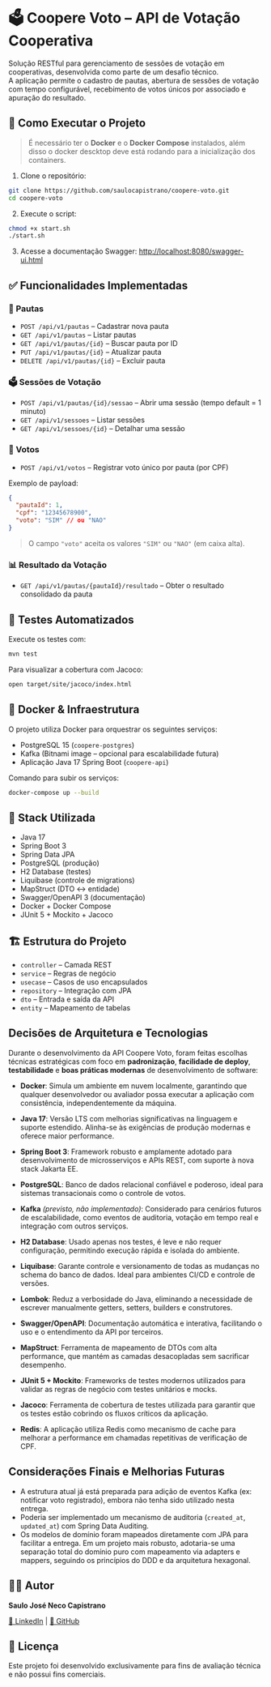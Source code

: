 # 🗳️ Coopere Voto – API de Votação Cooperativa

Solução RESTful para gerenciamento de sessões de votação em cooperativas, desenvolvida como parte de um desafio técnico.  
A aplicação permite o cadastro de pautas, abertura de sessões de votação com tempo configurável, recebimento de votos únicos por associado e apuração do resultado.


## 🚀 Como Executar o Projeto

> É necessário ter o **Docker** e o **Docker Compose** instalados, além disso o docker descktop deve está rodando para a inicialização dos containers.

1. Clone o repositório:

```bash
git clone https://github.com/saulocapistrano/coopere-voto.git
cd coopere-voto
````

2. Execute o script:

```bash
chmod +x start.sh
./start.sh
```

3. Acesse a documentação Swagger:
   [http://localhost:8080/swagger-ui.html](http://localhost:8080/swagger-ui.html)



## ✅ Funcionalidades Implementadas

### 📌 Pautas

* `POST /api/v1/pautas` – Cadastrar nova pauta
* `GET /api/v1/pautas` – Listar pautas
* `GET /api/v1/pautas/{id}` – Buscar pauta por ID
* `PUT /api/v1/pautas/{id}` – Atualizar pauta
* `DELETE /api/v1/pautas/{id}` – Excluir pauta

### 🗳️ Sessões de Votação

* `POST /api/v1/pautas/{id}/sessao` – Abrir uma sessão (tempo default = 1 minuto)
* `GET /api/v1/sessoes` – Listar sessões
* `GET /api/v1/sessoes/{id}` – Detalhar uma sessão

### 🧾 Votos

* `POST /api/v1/votos` – Registrar voto único por pauta (por CPF)

Exemplo de payload:

```json
{
  "pautaId": 1,
  "cpf": "12345678900",
  "voto": "SIM" // ou "NAO"
}
```

> O campo `"voto"` aceita os valores `"SIM"` ou `"NAO"` (em caixa alta).

### 📊 Resultado da Votação

* `GET /api/v1/pautas/{pautaId}/resultado` – Obter o resultado consolidado da pauta



## 🧪 Testes Automatizados

Execute os testes com:

```bash
mvn test
```

Para visualizar a cobertura com Jacoco:

```bash
open target/site/jacoco/index.html
```


## 🐳 Docker & Infraestrutura

O projeto utiliza Docker para orquestrar os seguintes serviços:

* PostgreSQL 15 (`coopere-postgres`)
* Kafka (Bitnami image – opcional para escalabilidade futura)
* Aplicação Java 17 Spring Boot (`coopere-api`)

Comando para subir os serviços:

```bash
docker-compose up --build
```


## 🧱 Stack Utilizada

* Java 17
* Spring Boot 3
* Spring Data JPA
* PostgreSQL (produção)
* H2 Database (testes)
* Liquibase (controle de migrations)
* MapStruct (DTO <-> entidade)
* Swagger/OpenAPI 3 (documentação)
* Docker + Docker Compose
* JUnit 5 + Mockito + Jacoco


## 🏗️ Estrutura do Projeto

* `controller` – Camada REST
* `service` – Regras de negócio
* `usecase` – Casos de uso encapsulados
* `repository` – Integração com JPA
* `dto` – Entrada e saída da API
* `entity` – Mapeamento de tabelas


## Decisões de Arquitetura e Tecnologias

Durante o desenvolvimento da API Coopere Voto, foram feitas escolhas técnicas estratégicas com foco em **padronização**, **facilidade de deploy**, **testabilidade** e **boas práticas modernas** de desenvolvimento de software:

* **Docker**: Simula um ambiente em nuvem localmente, garantindo que qualquer desenvolvedor ou avaliador possa executar a aplicação com consistência, independentemente da máquina.

* **Java 17**: Versão LTS com melhorias significativas na linguagem e suporte estendido. Alinha-se às exigências de produção modernas e oferece maior performance.

* **Spring Boot 3**: Framework robusto e amplamente adotado para desenvolvimento de microsserviços e APIs REST, com suporte à nova stack Jakarta EE.

* **PostgreSQL**: Banco de dados relacional confiável e poderoso, ideal para sistemas transacionais como o controle de votos.

* **Kafka** *(previsto, não implementado)*: Considerado para cenários futuros de escalabilidade, como eventos de auditoria, votação em tempo real e integração com outros serviços.

* **H2 Database**: Usado apenas nos testes, é leve e não requer configuração, permitindo execução rápida e isolada do ambiente.

* **Liquibase**: Garante controle e versionamento de todas as mudanças no schema do banco de dados. Ideal para ambientes CI/CD e controle de versões.

* **Lombok**: Reduz a verbosidade do Java, eliminando a necessidade de escrever manualmente getters, setters, builders e construtores.

* **Swagger/OpenAPI**: Documentação automática e interativa, facilitando o uso e o entendimento da API por terceiros.

* **MapStruct**: Ferramenta de mapeamento de DTOs com alta performance, que mantém as camadas desacopladas sem sacrificar desempenho.

* **JUnit 5 + Mockito**: Frameworks de testes modernos utilizados para validar as regras de negócio com testes unitários e mocks.

* **Jacoco**: Ferramenta de cobertura de testes utilizada para garantir que os testes estão cobrindo os fluxos críticos da aplicação.

* **Redis**: A aplicação utiliza Redis como mecanismo de cache para melhorar a performance em chamadas repetitivas de verificação de CPF.


## Considerações Finais e Melhorias Futuras

- A estrutura atual já está preparada para adição de eventos Kafka (ex: notificar voto registrado), embora não tenha sido utilizado nesta entrega.
- Poderia ser implementado um mecanismo de auditoria (`created_at`, `updated_at`) com Spring Data Auditing.
- Os modelos de domínio foram mapeados diretamente com JPA para facilitar a entrega. Em um projeto mais robusto, adotaria-se uma separação total do domínio puro com mapeamento via adapters e mappers, seguindo os princípios do DDD e da arquitetura hexagonal.



## 👨‍💻 Autor

**Saulo José Neco Capistrano**

[🔗 LinkedIn](https://www.linkedin.com/in/saulocapistrano-software-architect) | [🔗 GitHub](https://github.com/saulocapistrano)


## 📃 Licença

Este projeto foi desenvolvido exclusivamente para fins de avaliação técnica e não possui fins comerciais.

